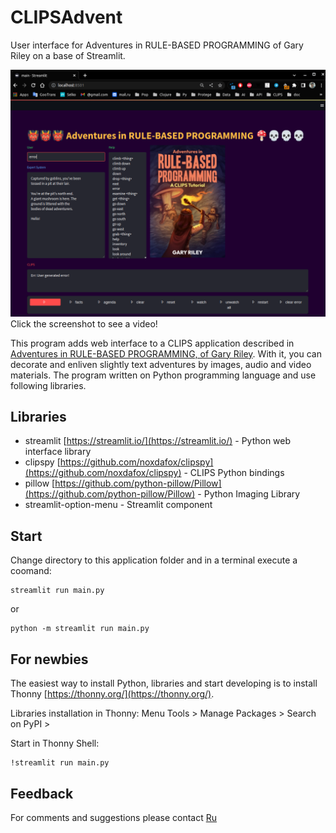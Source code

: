 # CLIPSAdvent
User interface  for Adventures in RULE-BASED PROGRAMMING of Gary Riley on a base of Streamlit.

[![Watch the video](img/1.png)](https://www.youtube.com/watch?v=OICbo3Zu_jY)
Click the screenshot to see a video!

This program adds web interface to a CLIPS application described in [Adventures in RULE-BASED PROGRAMMING, of Gary Riley](https://clipsrules.net/airbp.html). With it, you can decorate and enliven slightly text adventures by images, audio and video materials.
The program written on Python programming language and use following libraries.
## Libraries
- streamlit [https://streamlit.io/](https://streamlit.io/) - Python web interface library
- clipspy [https://github.com/noxdafox/clipspy](https://github.com/noxdafox/clipspy) - CLIPS Python bindings
- pillow [https://github.com/python-pillow/Pillow](https://github.com/python-pillow/Pillow) - Python Imaging Library
- streamlit-option-menu []() - Streamlit component
## Start
Change directory to this application folder and in a terminal execute a coomand:
```bush
streamlit run main.py
```
or
```bush
python -m streamlit run main.py
```
## For newbies
The easiest way to install Python, libraries and start developing is to install Thonny [https://thonny.org/](https://thonny.org/).

Libraries installation in Thonny: Menu Tools > Manage Packages > Search on PyPI > <library name>

 Start in Thonny Shell:
```bush
!streamlit run main.py
```  
## Feedback
For comments and suggestions please contact [Ru](zspovenetsky@gmail.com)


